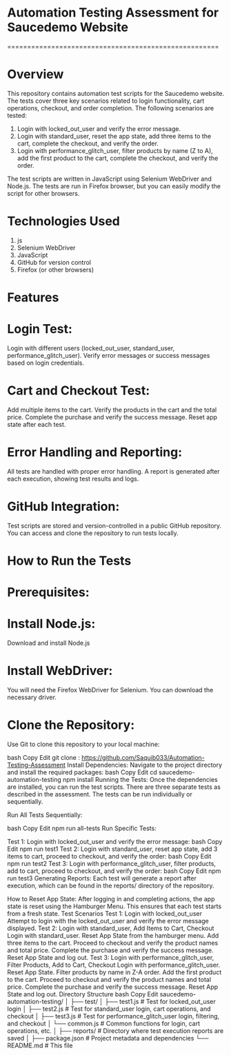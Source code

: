 # Automation Testing Assessment for Saucedemo Website
=====================================================
# Overview

This repository contains automation test scripts for the Saucedemo website. The tests cover three key scenarios related to login functionality, cart operations, checkout, and order completion. The following scenarios are tested:

1. Login with locked_out_user and verify the error message.
2. Login with standard_user, reset the app state, add three items to the cart, complete the checkout, and verify the order.
3. Login with performance_glitch_user, filter products by name (Z to A), add the first product to the cart, complete the checkout, and verify the order.

The test scripts are written in JavaScript using Selenium WebDriver and Node.js. The tests are run in Firefox browser, but you can easily modify the script for other browsers.

# Technologies Used
1. js
2. Selenium WebDriver
3. JavaScript
4. GitHub for version control
5. Firefox (or other browsers)
# Features


# Login Test:

Login with different users (locked_out_user, standard_user, performance_glitch_user).
Verify error messages or success messages based on login credentials.


# Cart and Checkout Test:

Add multiple items to the cart.
Verify the products in the cart and the total price.
Complete the purchase and verify the success message.
Reset app state after each test.


# Error Handling and Reporting:

All tests are handled with proper error handling.
A report is generated after each execution, showing test results and logs.

# GitHub Integration:

Test scripts are stored and version-controlled in a public GitHub repository.
You can access and clone the repository to run tests locally.
# How to Run the Tests

# Prerequisites:

# Install Node.js: 

Download and install Node.js 


# Install WebDriver: 

You will need the Firefox WebDriver for Selenium. You can download the necessary driver.

# Clone the Repository: 

Use Git to clone this repository to your local machine:

bash
Copy
Edit
git clone : https://github.com/Saquib033/Automation-Testing-Assessment
Install Dependencies: Navigate to the project directory and install the required packages:
bash
Copy
Edit
cd saucedemo-automation-testing
npm install
Running the Tests:
Once the dependencies are installed, you can run the test scripts. There are three separate tests as described in the assessment. The tests can be run individually or sequentially.

Run All Tests Sequentially:

bash
Copy
Edit
npm run all-tests
Run Specific Tests:

Test 1: Login with locked_out_user and verify the error message:
bash
Copy
Edit
npm run test1
Test 2: Login with standard_user, reset app state, add 3 items to cart, proceed to checkout, and verify the order:
bash
Copy
Edit
npm run test2
Test 3: Login with performance_glitch_user, filter products, add to cart, proceed to checkout, and verify the order:
bash
Copy
Edit
npm run test3
Generating Reports:
Each test will generate a report after execution, which can be found in the reports/ directory of the repository.

How to Reset App State:
After logging in and completing actions, the app state is reset using the Hamburger Menu. This ensures that each test starts from a fresh state.
Test Scenarios
Test 1: Login with locked_out_user
Attempt to login with the locked_out_user and verify the error message displayed.
Test 2: Login with standard_user, Add Items to Cart, Checkout
Login with standard_user.
Reset App State from the hamburger menu.
Add three items to the cart.
Proceed to checkout and verify the product names and total price.
Complete the purchase and verify the success message.
Reset App State and log out.
Test 3: Login with performance_glitch_user, Filter Products, Add to Cart, Checkout
Login with performance_glitch_user.
Reset App State.
Filter products by name in Z-A order.
Add the first product to the cart.
Proceed to checkout and verify the product names and total price.
Complete the purchase and verify the success message.
Reset App State and log out.
Directory Structure
bash
Copy
Edit
saucedemo-automation-testing/
│
├── test/
│   ├── test1.js          # Test for locked_out_user login
│   ├── test2.js          # Test for standard_user login, cart operations, and checkout
│   ├── test3.js          # Test for performance_glitch_user login, filtering, and checkout
│   └── common.js         # Common functions for login, cart operations, etc.
│
├── reports/              # Directory where test execution reports are saved
│
├── package.json          # Project metadata and dependencies
└── README.md             # This file

 
